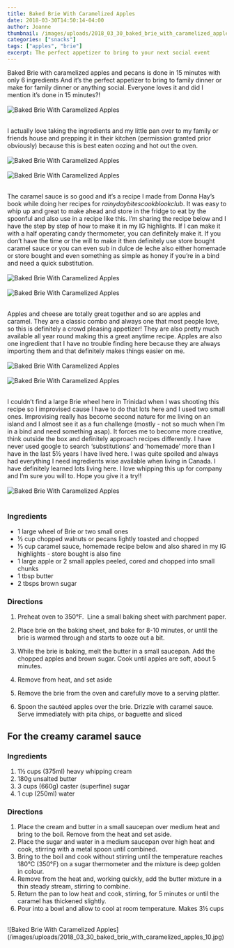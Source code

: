 ```yaml
---
title: Baked Brie With Caramelized Apples
date: 2018-03-30T14:50:14-04:00
author: Joanne
thumbnail: /images/uploads/2018_03_30_baked_brie_with_caramelized_apples_1.jpg
categories: ["snacks"]
tags: ["apples", "brie"]
excerpt: The perfect appetizer to bring to your next social event
---
```


Baked Brie with caramelized apples and pecans is done in 15 minutes with only 6 ingredients And it’s the perfect appetizer to bring to family dinner or make for family dinner or anything social. Everyone loves it and did I mention it’s done in 15 minutes?!
</br>
</br>
![Baked Brie With Caramelized Apples](/images/uploads/2018_03_30_baked_brie_with_caramelized_apples_2.jpg)
</br>
</br>

I actually love taking the ingredients and my little pan over to my family or friends house and prepping it in their kitchen (permission granted prior obviously) because this is best eaten oozing and hot out the oven. 
</br>
</br>
![Baked Brie With Caramelized Apples](/images/uploads/2018_03_30_baked_brie_with_caramelized_apples_3.jpg)
</br>
</br>
![Baked Brie With Caramelized Apples](/images/uploads/2018_03_30_baked_brie_with_caramelized_apples_4.jpg)
</br>
</br>

The caramel sauce is so good and it’s a recipe I made from Donna Hay’s book while doing her recipes for _rainydaybitescookblookclub_. It was easy to whip up and great to make ahead and store in the fridge to eat by the spoonful and also use in a recipe like this. I’m sharing the recipe below and I have the step by step of how to make it in my IG highlights. If I can make it with a half operating candy thermometer, you can definitely make it. If you don’t have the time or the will to make it then definitely use store bought caramel sauce or you can even sub in dulce de leche also either  homemade or store bought and even something as simple as honey if you’re in a bind and need a quick substitution.
</br>
</br>
![Baked Brie With Caramelized Apples](/images/uploads/2018_03_30_baked_brie_with_caramelized_apples_5.jpg)
</br>
</br>
![Baked Brie With Caramelized Apples](/images/uploads/2018_03_30_baked_brie_with_caramelized_apples_6.jpg)
</br>
</br>

Apples and cheese are totally great together and so are apples and caramel. They are a classic combo and always one that most people love, so this is definitely a crowd pleasing appetizer! They are also pretty much available all year round making this a great anytime recipe. Apples are also one ingredient that I have no trouble finding here because they are always importing them and that definitely makes things easier on me.
</br>
</br>
![Baked Brie With Caramelized Apples](/images/uploads/2018_03_30_baked_brie_with_caramelized_apples_7.jpg)
</br>
</br>
![Baked Brie With Caramelized Apples](/images/uploads/2018_03_30_baked_brie_with_caramelized_apples_8.jpg)
</br>
</br>

I couldn’t find a large Brie wheel here in Trinidad when I was shooting this recipe so I improvised cause I have to do that lots here and I used two small ones. Improvising really has become second nature for me living on an island and I almost see it as a fun challenge (mostly - not so much when I’m in a bind and need something asap). It forces me to become more creative, think outside the box and definitely approach recipes differently. I have never used google to search ‘substitutions’ and ‘homemade’ more than I have in the last 5&frac12; years I have lived here. I was quite spoiled and always had everything I need ingredients wise available when living in Canada. I have definitely learned lots living here. I love whipping this up for company and I’m sure you will to. Hope you give it a try!! 
</br>
</br>
![Baked Brie With Caramelized Apples](/images/uploads/2018_03_30_baked_brie_with_caramelized_apples_9.jpg)
</br>
</br>

### Ingredients

* 1 large wheel of Brie or two small ones 
* &frac12; cup chopped walnuts or pecans lightly toasted and chopped 
* &frac13; cup caramel sauce, homemade recipe below and also shared in my IG highlights - store bought is also fine 
* 1 large apple or 2 small apples peeled, cored and chopped into small chunks 
* 1 tbsp butter 
* 2 tbsps brown sugar 

### Directions

1. Preheat oven to 350°F.  Line a small baking sheet with parchment paper.

1. Place brie on the baking sheet, and bake for 8-10 minutes, or until the brie is warmed through and starts to ooze out a bit.

1. While the brie is baking, melt the butter in a small saucepan. Add the chopped apples and brown sugar. Cook until apples are soft, about 5 minutes.

1. Remove from heat, and set aside

1. Remove the brie from the oven and carefully move to a serving platter. 

1. Spoon the sautéed apples over the brie. Drizzle with caramel sauce. Serve immediately with pita chips, or baguette and sliced

## For the creamy caramel sauce 

### Ingredients

1. 1½ cups (375ml) heavy whipping cream
1. 180g unsalted butter
1. 3 cups (660g) caster (superfine) sugar
1. 1 cup (250ml) water

### Directions

1. Place the cream and butter in a small saucepan over medium heat and bring to the boil. Remove from the heat and set aside.
1. Place the sugar and water in a medium saucepan over high heat and cook, stirring with a metal spoon until combined.
1. Bring to the boil and cook without stirring until the temperature reaches 180°C (350°F) on a sugar thermometer and the mixture is deep golden in colour.
1. Remove from the heat and, working quickly, add the butter mixture in a thin steady stream, stirring to combine.
1. Return the pan to low heat and cook, stirring, for 5 minutes or until the caramel has thickened slightly.
1. Pour into a bowl and allow to cool at room temperature. Makes 3½ cups

</br>
![Baked Brie With Caramelized Apples](/images/uploads/2018_03_30_baked_brie_with_caramelized_apples_10.jpg)
